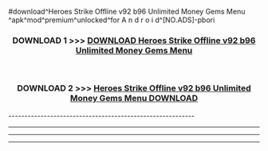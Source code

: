 #download^Heroes Strike Offline v92 b96 Unlimited Money Gems Menu ^apk^mod^premium^unlocked^for A n d r o i d^[NO.ADS]-pbori



<div align="center">

<h3>DOWNLOAD 1 >>> <a href="https://runaway1.web.app/?sq=Heroes Strike Offline v92 b96 Unlimited Money Gems Menu ">DOWNLOAD Heroes Strike Offline v92 b96 Unlimited Money Gems Menu </a></h3><br>

<h3>DOWNLOAD 2 >>> <a href="https://runaway1.web.app/?sq=Heroes Strike Offline v92 b96 Unlimited Money Gems Menu ">Heroes Strike Offline v92 b96 Unlimited Money Gems Menu  DOWNLOAD </a></h3>

</div>
----------------------------------------------------------

----------------------------------------------------------

----------------------------------------------------------

----------------------------------------------------------



